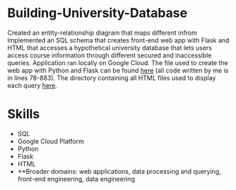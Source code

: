 # Building-University-Database
Created an entity-relationship diagram that maps different infrom
Implemented an SQL schema that creates front-end web app with Flask and HTML that accesses a hypothetical university database that lets users access course information through different secured and inaccessible queries. Application ran locally on Google Cloud. The file used to create the web app with Python and Flask can be found [here](https://github.com/jat2211/Building-University-Database/blob/main/server.py) (all code written by me is in lines 78-883). The directory containing all HTML files used to display each query [here](https://github.com/jat2211/Building-University-Database/tree/main/templates).
# Skills
- SQL
- Google Cloud Platform
- Python
- Flask
- HTML
- **Broader domains: web applications, data processing and querying, front-end engineering, data engineering
